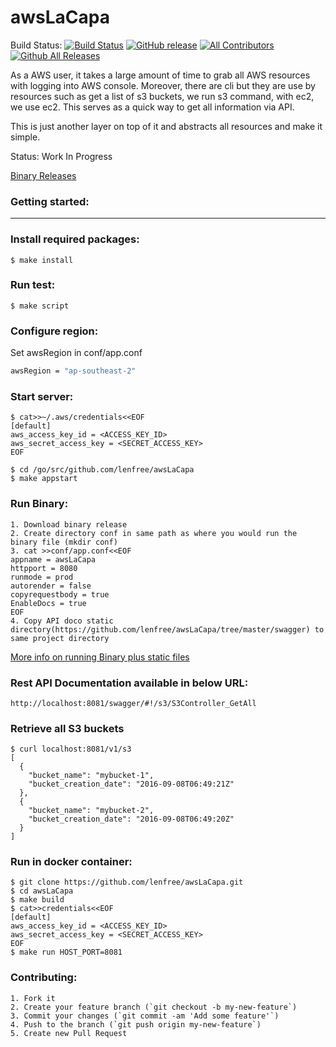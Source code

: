awsLaCapa
==========

Build Status: [![Build Status](https://travis-ci.org/lenfree/awsLaCapa.svg?branch=master)](https://travis-ci.org/lenfree/awsLaCapa)
[![GitHub release](https://img.shields.io/github/release/lenfree/awsLaCapa.svg)](https://github.com/lenfree/awsLaCapa/releases/)
[![All Contributors](https://img.shields.io/github/contributors/lenfree/awsLaCapa.svg?longCache=true&style=flat-square&colorB=orange&label=all%20contributors)](#contributors)
[![Github All Releases](https://img.shields.io/github/downloads/lenfree/awsLaCapa/total.svg)]()

As a AWS user, it takes a large amount of time to grab all AWS resources with
logging into AWS console. Moreover, there are cli but they are use by resources
such as get a list of s3 buckets, we run s3 command, with ec2, we use ec2. This
serves as a quick way to get all information via API.

This is just another layer on top of it and abstracts all resources and make 
it simple.

Status: Work In Progress

[Binary Releases](https://github.com/lenfree/awsLaCapa/releases)

### Getting started:
----------------

### Install required packages:
```
$ make install
```

### Run test:
```
$ make script
```

### Configure region:

Set awsRegion in conf/app.conf

```bash
awsRegion = "ap-southeast-2"
```

### Start server:
```
$ cat>>~/.aws/credentials<<EOF
[default]
aws_access_key_id = <ACCESS_KEY_ID>
aws_secret_access_key = <SECRET_ACCESS_KEY>
EOF

$ cd /go/src/github.com/lenfree/awsLaCapa
$ make appstart
```

### Run Binary:
```
1. Download binary release
2. Create directory conf in same path as where you would run the binary file (mkdir conf)
3. cat >>conf/app.conf<<EOF
appname = awsLaCapa
httpport = 8080
runmode = prod
autorender = false
copyrequestbody = true
EnableDocs = true
EOF
4. Copy API doco static directory(https://github.com/lenfree/awsLaCapa/tree/master/swagger) to same project directory
```

[More info on running Binary plus static files](https://github.com/chu888chu888/Go-beego/blob/master/docs/en/Quickstart.md#deployment)

### Rest API Documentation available in below URL:
```
http://localhost:8081/swagger/#!/s3/S3Controller_GetAll
```


### Retrieve all S3 buckets
```
$ curl localhost:8081/v1/s3
[
  {
    "bucket_name": "mybucket-1",
    "bucket_creation_date": "2016-09-08T06:49:21Z"
  },
  {
    "bucket_name": "mybucket-2",
    "bucket_creation_date": "2016-09-08T06:49:20Z"
  }
]
```

### Run in docker container:
```
$ git clone https://github.com/lenfree/awsLaCapa.git
$ cd awsLaCapa
$ make build
$ cat>>credentials<<EOF
[default]
aws_access_key_id = <ACCESS_KEY_ID>
aws_secret_access_key = <SECRET_ACCESS_KEY>
EOF
$ make run HOST_PORT=8081
```

### Contributing:
```
1. Fork it
2. Create your feature branch (`git checkout -b my-new-feature`)
3. Commit your changes (`git commit -am 'Add some feature'`)
4. Push to the branch (`git push origin my-new-feature`)
5. Create new Pull Request
```
